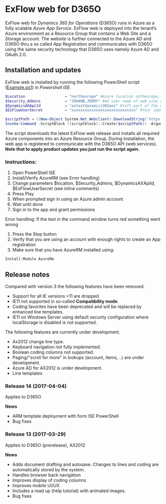 # ExFlow web for D365O
ExFlow web for *Dynamics 365 for Operations* (D365O) runs in Azure as a fully scalable *Azure App Service*. ExFlow web is deployed into the tenant’s Azure environment as a Resource Group that contains a Web Site and a Storage account. The website is further connected to the Azure AD and D365O thru a so called App Registration and communicates with D365O using the same security technology that D365O uses namely Azure AD and OAuth 2.0.

## Installation and updates
ExFlow web is installed by running the following PowerShell script ([Example.ps1](https://github.com/signupsoftware/exflowwebd365o/blob/master/Example.ps1)) in *Powershell ISE*.


```powershell
$Location                  = "northeurope" #Azure location notheurope, westeurope,... 
$Security_Admins           = "JOHANB,JERRY" #AX user name of web site administrators. Admins can translate texts, write welecome messages, ...
$DynamicsAXApiId           = "axtestdynamics365aos" #left part of the AX URL such as axtestdynamics365aos for https://axtestdynamics365aos.cloudax.dynamics.com
$ExFlowUserSecret          = "xxxxxxxxxxxxxxxxxxxxxxxxxxxxx" #Your identity recieved by signupsoftware.com

$scriptPath = ((New-Object System.Net.Webclient).DownloadString('https://raw.githubusercontent.com/signupsoftware/exflowwebd365o/master/App-RegistrationDeployment.ps1'))
Invoke-Command -ScriptBlock ([scriptblock]::Create($scriptPath)) -ArgumentList $Location,$Security_Admins,$DynamicsAXApiId,$ExFlowUserSecret 
```

The script downloads the latest ExFlow web release and installs all required Azure components into an Azure Resource Group. During installation, the web app is registered to communicate with the D365O API (web services). **Note that to apply product updates you just run the script again.**

### Instructions:
1. Open PowerShell ISE
2. Install/Verify AzureRM (see Error handling)
3. Change parameters $location, $Security_Admins, $DynamicsAXApiId, $ExFlowUserSecret  (see inline comments)
4. Press Play
5. When prompted sign in using an Azure admin account
6. Wait until done
7. Sign in to the app and grant permissions 

Error handling:
If the text in the command window turns red something went wrong 
1.  Press the Stop button
2.  Verify that you are using an account with enough rights to create an App registration
3.  Make sure that you have AzureRM installed using:
```powershell
Install-Module AzureRm
```


## Release notes
Compared with version 3 the following features have been removed.
* Support for all IE versions <11 are dropped. 
* IE11 not supported in so-called **Compatibility mode**. 
* Coding favorites have been deprecated and will be replaced by enhanced line templates.
* IE11 on Windows Server using default security configuration where localStorage is disabled is not supported. 

The following features are currently under development.
* Ax2012 change line type.
* Keyboard navigation not fully implemented.
* Boolean coding columns not supported.
* Paging/"scroll for more" in lookups (account, items, ..) are under development. 
* Azure AD for AX2012 is under development.
* Line templates


### Release 14 (2017-04-04)
Applies to D365O

**News**

* ARM template deployment with form ISE PowerShell
* Bug fixes

### Release 13 (2017-03-29)
Applies to D365O (prerelease), AX2012

**News**

* Adds document drafting and autosave. Changes to lines and coding are automatically stored by the system.
* Handles browser back navigation
* Improves display of coding columns
* Improves mobile UI/UX
* Includes a read up (help tutorial) with animated images.
* Bug fixes

